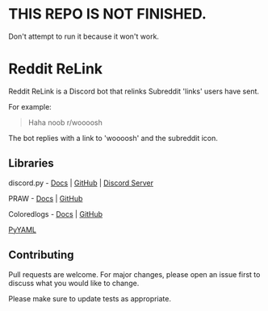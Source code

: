 # THIS REPO IS NOT FINISHED.

Don't attempt to run it because it won't work.

# Reddit ReLink

Reddit ReLink is a Discord bot that relinks Subreddit 'links' users have sent.

For example:
> Haha noob r/woooosh

The bot replies with a link to 'woooosh' and the subreddit icon. 

## Libraries
discord.py - [Docs](https://discordpy.readthedocs.io) | [GitHub](https://github.com/Rapptz/discord.py) | [Discord Server](https://discord.gg/r3sSKJJ)

PRAW - [Docs](https://praw.readthedocs.io/en/latest/) | [GitHub](https://github.com/praw-dev/praw)

Coloredlogs - [Docs](https://coloredlogs.readthedocs.io/en/latest/) | [GitHub](https://github.com/xolox/python-coloredlogs)

[PyYAML](https://pyyaml.org/)

## Contributing
Pull requests are welcome. For major changes, please open an issue first to discuss what you would like to change.

Please make sure to update tests as appropriate.
